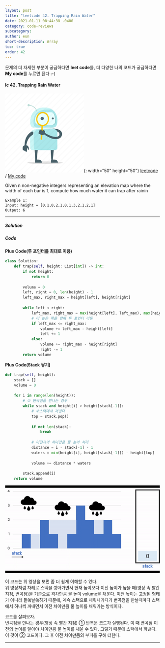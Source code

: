 ```yaml
---
layout: post
title: "leetcode 42. Trapping Rain Water"
date: 2021-01-11 08:44:38 -0400
category: code-reviews
subcategory: 
author: eun
short-description: Array
toc: true
order: 42
---
```


문제의 더 자세한 부분이 궁금하다면 **leet code**를, 더 다양한 나의 코드가 궁금하다면 **My code**를 누르면 된다 :-)


#### lc 42. Trapping Rain Water
![Image Alt 텍스트](/assets/link.png){: width="50" height="50"} <a href="https://leetcode.com/problems/trapping-rain-water/">leetcode</a>  /  <a href="https://github.com/JJungEEun/CodingTest/blob/main/interviews/chap7_%EB%B0%B0%EC%97%B4/chap7_8_%EB%B9%97%EB%AC%BC%20%ED%8A%B8%EB%9E%98%ED%95%91.ipynb">  My code</a>

Given n non-negative integers representing an elevation map where the width of each bar is 1, compute how much water it can trap after rainin

``` 
Example 1:
Input: height = [0,1,0,2,1,0,1,3,2,1,2,1]
Output: 6
```
---
##### Solution

##### Code
**Plus Code(투 포인터를 최대로 이용)**
```python
class Solution:
    def trap(self, height: List[int]) -> int:
        if not height:
            return 0

        volume = 0
        left, right = 0, len(height) - 1
        left_max, right_max = height[left], height[right]

        while left < right:
            left_max, right_max = max(height[left], left_max), max(height[right], right_max)
            # 더 높은 쪽을 향해 투 포인터 이동
            if left_max <= right_max:
                volume += left_max - height[left]
                left += 1
            else:
                volume += right_max - height[right]
                right -= 1
        return volume
```

**Plus Code(Stack 쌓기)**
```python
def trap(self, height):
    stack = []
    volume = 0

    for i in range(len(height)):
        # ① 변곡점을 만나는 경우     
        while stack and height[i] > height[stack[-1]]:
            # ②스택에서 꺼낸다
            top = stack.pop()

            if not len(stack):
                break

            # 이전과의 차이만큼 물 높이 처리
            distance = i - stack[-1] - 1
            waters = min(height[i], height[stack[-1]]) - height[top]

            volume += distance * waters

        stack.append(i)
    return volume
```

![Gif Alt 텍스트](/assets/images/cr01_09.gif)

이 코드는 위 영상을 보면 좀 더 쉽게 이해할 수 있다.     
위 영상처럼 차례로 스택을 쌓아가면서 현재 높이보다 이전 높이가 높을 때(영상 속 빨간 지점, 변곡점)을 기준으로 격차만큼 물 높이 volume을 채운다. 이전 높이는 고정된 형태가 아니라 들쑥날쑥하기 때문에, 계속 스택으로 채워나가다가 변곡점을 만날때마다 스택에서 하나씩 꺼내면서 이전 차이만큼 물 높이를 채워가는 방식이다.

코드를 살펴보자.        
변곡점을 만나는 경우(영상 속 빨간 지점) ① 반복문 코드가 실행된다. 이 때 변곡점 이전의 높이를 알아야 차이만큼 물 높이를 채울 수 있다. 그렇기 때문에 스택에서 꺼낸다. 이 것이 ② 코드이다. 그 후 이전 차이만큼의 부피를 구해 더한다. 

---